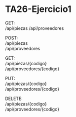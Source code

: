 # TA26-Ejercicio1


GET:   
           /api/piezas
           /api/proveedores 
           
           
POST:        
           /api/piezas  
           /api/proveedores 
           
GET:      
           /api/piezas/{codigo}    
          /api/proveedores/{codigo} 
 
PUT:     
          /api/piezas/{codigo}  
          /api/proveedores/{codigo}  

DELETE:     
           /api/piezas/{codigo}    
          /api/proveedores/{codigo}
   
